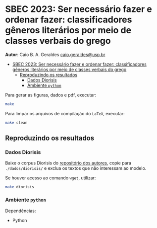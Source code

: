 # SBEC 2023: Ser necessário fazer e ordenar fazer: classificadores gêneros literários por meio de classes verbais do grego

**Autor**: Caio B. A. Geraldes [<caio.geraldes@usp.br>](mailto:caio.geraldes@usp.br)

<!--toc:start-->
- [SBEC 2023: Ser necessário fazer e ordenar fazer: classificadores gêneros literários por meio de classes verbais do grego](#sbec-2023-ser-necessário-fazer-e-ordenar-fazer-classificadores-gêneros-literários-por-meio-de-classes-verbais-do-grego)
  - [Reproduzindo os resultados](#reproduzindo-os-resultados)
    - [Dados Diorisis](#dados-diorisis)
    - [Ambiente `python`](#ambiente-python)
<!--toc:end-->

Para gerar as figuras, dados e pdf, executar:

```bash
make
```

Para limpar os arquivos de compilação do `LaTeX`, executar:

```bash
make clean
```

## Reproduzindo os resultados

### Dados Diorisis

Baixe o corpus Diorisis do [repositório dos autores](https://figshare.com/articles/dataset/The_Diorisis_Ancient_Greek_Corpus_JSON_/12251468), copie para `./dados/diorisis/` e exclua os textos que não interessam ao modelo.

Se houver acesso ao comando `wget`, utilizar:

```bash
make diorisis
```

### Ambiente `python`

Dependências:
 - Python
